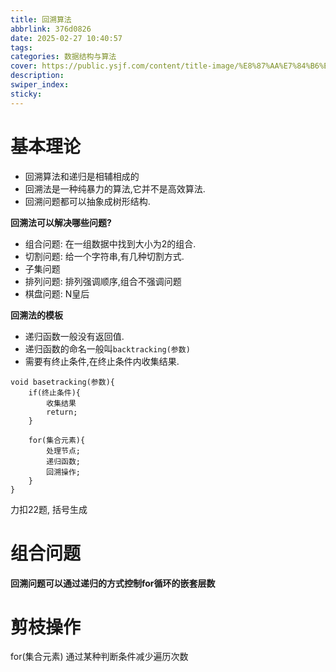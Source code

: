 ```yaml
---
title: 回溯算法
abbrlink: 376d0826
date: 2025-02-27 10:40:57
tags: 
categories: 数据结构与算法
cover: https://public.ysjf.com/content/title-image/%E8%87%AA%E7%84%B6%E9%A3%8E%E6%99%AF-%E6%96%B0%E9%BE%99%E7%BA%A2%E5%B1%B1-01-%E5%85%A8%E6%99%AF.jpg
description:
swiper_index:
sticky:
---
```


# 基本理论

- 回溯算法和递归是相辅相成的
- 回溯法是一种纯暴力的算法,它并不是高效算法.
- 回溯问题都可以抽象成树形结构.

**回溯法可以解决哪些问题?**
- 组合问题: 在一组数据中找到大小为2的组合.
- 切割问题: 给一个字符串,有几种切割方式.
- 子集问题
- 排列问题: 排列强调顺序,组合不强调问题
- 棋盘问题: N皇后

**回溯法的模板**
- 递归函数一般没有返回值.
- 递归函数的命名一般叫`backtracking(参数)`
- 需要有终止条件,在终止条件内收集结果.

```
void basetracking(参数){
    if(终止条件){
        收集结果
        return;
    }

    for(集合元素){
        处理节点;
        递归函数;
        回溯操作;
    }
}
```

力扣22题, 括号生成


# 组合问题

**回溯问题可以通过递归的方式控制for循环的嵌套层数**

# 剪枝操作

for(集合元素) 通过某种判断条件减少遍历次数



